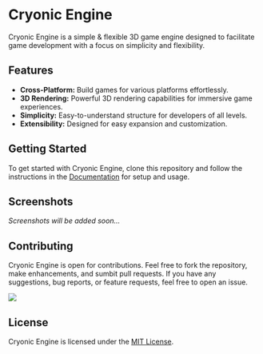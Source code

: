# Cryonic Engine

Cryonic Engine is a simple & flexible 3D game engine designed to facilitate game development with a focus on simplicity and flexibility.

## Features

- **Cross-Platform:** Build games for various platforms effortlessly.
- **3D Rendering:** Powerful 3D rendering capabilities for immersive game experiences.
- **Simplicity:** Easy-to-understand structure for developers of all levels.
- **Extensibility:** Designed for easy expansion and customization.

## Getting Started

To get started with Cryonic Engine, clone this repository and follow the instructions in the [Documentation](link-to-docs) for setup and usage.

## Screenshots

*Screenshots will be added soon...*

## Contributing

Cryonic Engine is open for contributions. Feel free to fork the repository, make enhancements, and sumbit pull requests. If you have any suggestions, bug reports, or feature requests, feel free to open an issue.

<a href="https://github.com/ElectroGamesDev/Cryonic-Engine/graphs/contributors">
  <img src="https://contrib.rocks/image?repo=ElectroGamesDev/Cryonic-Engine" />
</a>


## License

Cryonic Engine is licensed under the [MIT License](link-to-license).

